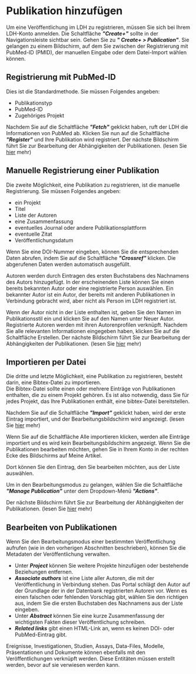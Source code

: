 # Publikation hinzufügen

Um eine Veröffentlichung im LDH zu registrieren, müssen Sie sich bei Ihrem LDH-Konto anmelden. Die Schaltfläche ***"Create+"*** sollte in der Navigationsleiste sichtbar sein. Gehen Sie zu ***" Create+ > Publication"***. Sie gelangen zu einem Bildschirm, auf dem Sie zwischen der Registrierung mit PubMed-ID (PMID), der manuellen Eingabe oder dem Datei-Import wählen können. 

## Registrierung mit PubMed-ID 

Dies ist die Standardmethode. Sie müssen Folgendes angeben: 

- Publikationstyp 
- PubMed-ID 
- Zugehöriges Projekt 

Nachdem Sie auf die Schaltfläche ***"Fetch"*** geklickt haben, ruft der LDH die Informationen von PubMed ab. Klicken Sie nun auf die Schaltfläche ***"Register"*** und Ihre Publikation wird registriert. Der nächste Bildschirm führt Sie zur Bearbeitung der Abhängigkeiten der Publikationen. (lesen Sie [hier](#bearbeiten-von-publikationen) mehr) 

## Manuelle Registrierung einer Publikation 

Die zweite Möglichkeit, eine Publikation zu registrieren, ist die manuelle Registrierung. 
Sie müssen Folgendes angeben:

- ein Projekt
- Titel 
- Liste der Autoren 
- eine Zusammenfassung 
- eventuelles Journal oder andere Publikationsplattform 
- eventuelle Zitat 
- Veröffentlichungsdatum 

Wenn Sie eine DOI-Nummer eingeben, können Sie die entsprechenden Daten abrufen, indem Sie auf die Schaltfläche ***"Crossref"*** klicken. Die abgerufenen Daten werden automatisch ausgefüllt. 

Autoren werden durch Eintragen des ersten Buchstabens des Nachnamens des Autors hinzugefügt. 
In der erscheinenden Liste können Sie einen bereits bekannten Autor oder eine registrierte Person auswählen. 
Ein bekannter Autor ist ein Autor, der bereits mit anderen Publikationen in Verbindung gebracht wird, aber nicht als Person im LDH registriert ist. 

Wenn der Autor nicht in der Liste enthalten ist, geben Sie den Namen im Publikationsstil ein und klicken Sie auf den Namen unter Neuer Autor.  
Registrierte Autoren werden mit ihren Autorenprofilen verknüpft. 
Nachdem Sie alle relevanten Informationen eingegeben haben, klicken Sie auf die Schaltfläche Erstellen. 
Der nächste Bildschirm führt Sie zur Bearbeitung der Abhängigkeiten der Publikationen. (lesen Sie [hier](#bearbeiten-von-publikationen) mehr) 

## Importieren per Datei 

Die dritte und letzte Möglichkeit, eine Publikation zu registrieren, besteht darin, eine Bibtex-Datei zu importieren.  
Die Bibtex-Datei sollte einen oder mehrere Einträge von Publikationen enthalten, die zu einem Projekt gehören. Es ist also notwendig, dass Sie für jedes Projekt, das Ihre Publikationen enthält, eine bibtex-Datei bereitstellen. 

Nachdem Sie auf die Schaltfläche ***"Import"*** geklickt haben, wird der erste Eintrag importiert, und der Bearbeitungsbildschirm wird angezeigt. (lesen Sie [hier](#bearbeiten-von-publikationen) mehr) 

Wenn Sie auf die Schaltfläche Alle importieren klicken, werden alle Einträge importiert und es wird kein Bearbeitungsbildschirm angezeigt. 
Wenn Sie die Publikationen bearbeiten möchten, gehen Sie in Ihrem Konto in der rechten Ecke des Bildschirms auf Meine Artikel. 

Dort können Sie den Eintrag, den Sie bearbeiten möchten, aus der Liste auswählen. 

Um in den Bearbeitungsmodus zu gelangen, wählen Sie die Schaltfläche ***"Manage Publication"*** unter dem Dropdown-Menü ***"Actions"***. 

Der nächste Bildschirm führt Sie zur Bearbeitung der Abhängigkeiten der Publikationen. (lesen Sie [hier](#bearbeiten-von-publikationen) mehr) 

## Bearbeiten von Publikationen 

Wenn Sie den Bearbeitungsmodus einer bestimmten Veröffentlichung aufrufen (wie in den vorherigen Abschnitten beschrieben), können Sie die Metadaten der Veröffentlichung verwalten. 

- Unter ***Project*** können Sie weitere Projekte hinzufügen oder bestehende Beziehungen entfernen. 
- ***Associate authors*** ist eine Liste aller Autoren, die mit der Veröffentlichung in Verbindung stehen. Das Portal schlägt den Autor auf der Grundlage der in der Datenbank registrierten Autoren vor. Wenn es einen falschen oder fehlenden Vorschlag gibt, wählen Sie den richtigen aus, indem Sie die ersten Buchstaben des Nachnamens aus der Liste eingeben. 
- Unter ***Abstract*** können Sie eine kurze Zusammenfassung der wichtigsten Fakten dieser Veröffentlichung schreiben. 
- ***Related links*** gibt einen HTML-Link an, wenn es keinen DOI- oder PubMed-Eintrag gibt.


Ereignisse, Investigationen, Studien, Assays, Data-Files, Modelle, Präsentationen und Dokumente können ebenfalls mit den Veröffentlichungen verknüpft werden. Diese Entitäten müssen erstellt werden, bevor auf sie verwiesen werden kann.


